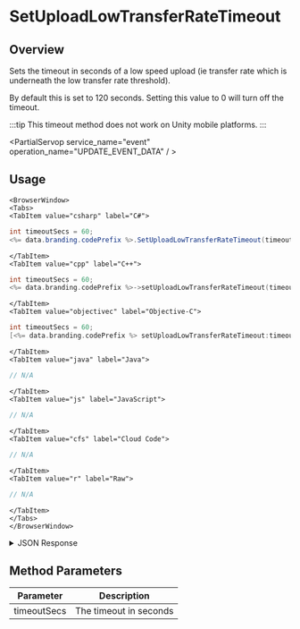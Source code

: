 # SetUploadLowTransferRateTimeout
## Overview
Sets the timeout in seconds of a low speed upload (ie transfer rate which is underneath the low transfer rate threshold).

By default this is set to 120 seconds. Setting this value to 0 will turn off the timeout.

:::tip
This timeout method does not work on Unity mobile platforms.
:::

<PartialServop service_name="event" operation_name="UPDATE_EVENT_DATA" / >

## Usage

```mdx-code-block
<BrowserWindow>
<Tabs>
<TabItem value="csharp" label="C#">
```

```csharp
int timeoutSecs = 60;
<%= data.branding.codePrefix %>.SetUploadLowTransferRateTimeout(timeoutSecs);
```

```mdx-code-block
</TabItem>
<TabItem value="cpp" label="C++">
```

```cpp
int timeoutSecs = 60;
<%= data.branding.codePrefix %>->setUploadLowTransferRateTimeout(timeoutSecs);
```

```mdx-code-block
</TabItem>
<TabItem value="objectivec" label="Objective-C">
```

```objectivec
int timeoutSecs = 60;
[<%= data.branding.codePrefix %> setUploadLowTransferRateTimeout:timeoutSecs];
```

```mdx-code-block
</TabItem>
<TabItem value="java" label="Java">
```

```java
// N/A
```

```mdx-code-block
</TabItem>
<TabItem value="js" label="JavaScript">
```

```javascript
// N/A
```

```mdx-code-block
</TabItem>
<TabItem value="cfs" label="Cloud Code">
```

```javascript
// N/A
```

```mdx-code-block
</TabItem>
<TabItem value="r" label="Raw">
```

```javascript
// N/A
```

```mdx-code-block
</TabItem>
</Tabs>
</BrowserWindow>
```

<details>
<summary>JSON Response</summary>

```javascript
// N/A
```
</details>

## Method Parameters
Parameter | Description
--------- | -----------
timeoutSecs | The timeout in seconds


